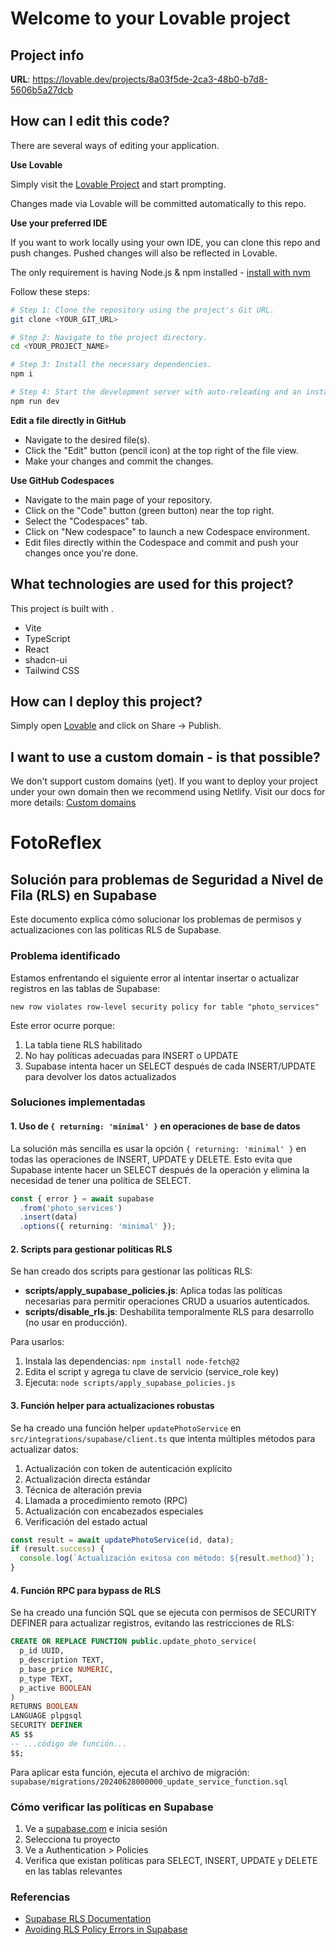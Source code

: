 # Welcome to your Lovable project

## Project info

**URL**: https://lovable.dev/projects/8a03f5de-2ca3-48b0-b7d8-5606b5a27dcb

## How can I edit this code?

There are several ways of editing your application.

**Use Lovable**

Simply visit the [Lovable Project](https://lovable.dev/projects/8a03f5de-2ca3-48b0-b7d8-5606b5a27dcb) and start prompting.

Changes made via Lovable will be committed automatically to this repo.

**Use your preferred IDE**

If you want to work locally using your own IDE, you can clone this repo and push changes. Pushed changes will also be reflected in Lovable.

The only requirement is having Node.js & npm installed - [install with nvm](https://github.com/nvm-sh/nvm#installing-and-updating)

Follow these steps:

```sh
# Step 1: Clone the repository using the project's Git URL.
git clone <YOUR_GIT_URL>

# Step 2: Navigate to the project directory.
cd <YOUR_PROJECT_NAME>

# Step 3: Install the necessary dependencies.
npm i

# Step 4: Start the development server with auto-reloading and an instant preview.
npm run dev
```

**Edit a file directly in GitHub**

- Navigate to the desired file(s).
- Click the "Edit" button (pencil icon) at the top right of the file view.
- Make your changes and commit the changes.

**Use GitHub Codespaces**

- Navigate to the main page of your repository.
- Click on the "Code" button (green button) near the top right.
- Select the "Codespaces" tab.
- Click on "New codespace" to launch a new Codespace environment.
- Edit files directly within the Codespace and commit and push your changes once you're done.

## What technologies are used for this project?

This project is built with .

- Vite
- TypeScript
- React
- shadcn-ui
- Tailwind CSS

## How can I deploy this project?

Simply open [Lovable](https://lovable.dev/projects/8a03f5de-2ca3-48b0-b7d8-5606b5a27dcb) and click on Share -> Publish.

## I want to use a custom domain - is that possible?

We don't support custom domains (yet). If you want to deploy your project under your own domain then we recommend using Netlify. Visit our docs for more details: [Custom domains](https://docs.lovable.dev/tips-tricks/custom-domain/)

# FotoReflex

## Solución para problemas de Seguridad a Nivel de Fila (RLS) en Supabase

Este documento explica cómo solucionar los problemas de permisos y actualizaciones con las políticas RLS de Supabase.

### Problema identificado

Estamos enfrentando el siguiente error al intentar insertar o actualizar registros en las tablas de Supabase:

```
new row violates row-level security policy for table "photo_services"
```

Este error ocurre porque:

1. La tabla tiene RLS habilitado
2. No hay políticas adecuadas para INSERT o UPDATE
3. Supabase intenta hacer un SELECT después de cada INSERT/UPDATE para devolver los datos actualizados

### Soluciones implementadas

#### 1. Uso de `{ returning: 'minimal' }` en operaciones de base de datos

La solución más sencilla es usar la opción `{ returning: 'minimal' }` en todas las operaciones de INSERT, UPDATE y DELETE. Esto evita que Supabase intente hacer un SELECT después de la operación y elimina la necesidad de tener una política de SELECT.

```typescript
const { error } = await supabase
  .from('photo_services')
  .insert(data)
  .options({ returning: 'minimal' });
```

#### 2. Scripts para gestionar políticas RLS

Se han creado dos scripts para gestionar las políticas RLS:

- **scripts/apply_supabase_policies.js**: Aplica todas las políticas necesarias para permitir operaciones CRUD a usuarios autenticados.
- **scripts/disable_rls.js**: Deshabilita temporalmente RLS para desarrollo (no usar en producción).

Para usarlos:

1. Instala las dependencias: `npm install node-fetch@2`
2. Edita el script y agrega tu clave de servicio (service_role key)
3. Ejecuta: `node scripts/apply_supabase_policies.js`

#### 3. Función helper para actualizaciones robustas

Se ha creado una función helper `updatePhotoService` en `src/integrations/supabase/client.ts` que intenta múltiples métodos para actualizar datos:

1. Actualización con token de autenticación explícito
2. Actualización directa estándar
3. Técnica de alteración previa
4. Llamada a procedimiento remoto (RPC)
5. Actualización con encabezados especiales
6. Verificación del estado actual

```typescript
const result = await updatePhotoService(id, data);
if (result.success) {
  console.log(`Actualización exitosa con método: ${result.method}`);
}
```

#### 4. Función RPC para bypass de RLS

Se ha creado una función SQL que se ejecuta con permisos de SECURITY DEFINER para actualizar registros, evitando las restricciones de RLS:

```sql
CREATE OR REPLACE FUNCTION public.update_photo_service(
  p_id UUID,
  p_description TEXT,
  p_base_price NUMERIC,
  p_type TEXT,
  p_active BOOLEAN
)
RETURNS BOOLEAN
LANGUAGE plpgsql
SECURITY DEFINER
AS $$
-- ...código de función...
$$;
```

Para aplicar esta función, ejecuta el archivo de migración: `supabase/migrations/20240628000000_update_service_function.sql`

### Cómo verificar las políticas en Supabase

1. Ve a [supabase.com](https://supabase.com) e inicia sesión
2. Selecciona tu proyecto
3. Ve a Authentication > Policies
4. Verifica que existan políticas para SELECT, INSERT, UPDATE y DELETE en las tablas relevantes

### Referencias

- [Supabase RLS Documentation](https://supabase.com/docs/guides/auth/row-level-security)
- [Avoiding RLS Policy Errors in Supabase](https://nikofischer.com/supabase-error-row-level-security-policy)
